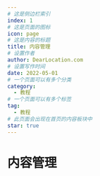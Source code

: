 ```yaml
---
# 这是侧边栏索引
index: 1
# 这是页面的图标
icon: page
# 这是内容的标题
title: 内容管理
# 设置作者
author: DearLocation.com
# 设置写作时间
date: 2022-05-01
# 一个页面可以有多个分类
category:
  - 教程
# 一个页面可以有多个标签
tag:
  - 教程
# 此页面会出现在首页的内容板块中
star: true
---
```



# 内容管理 
